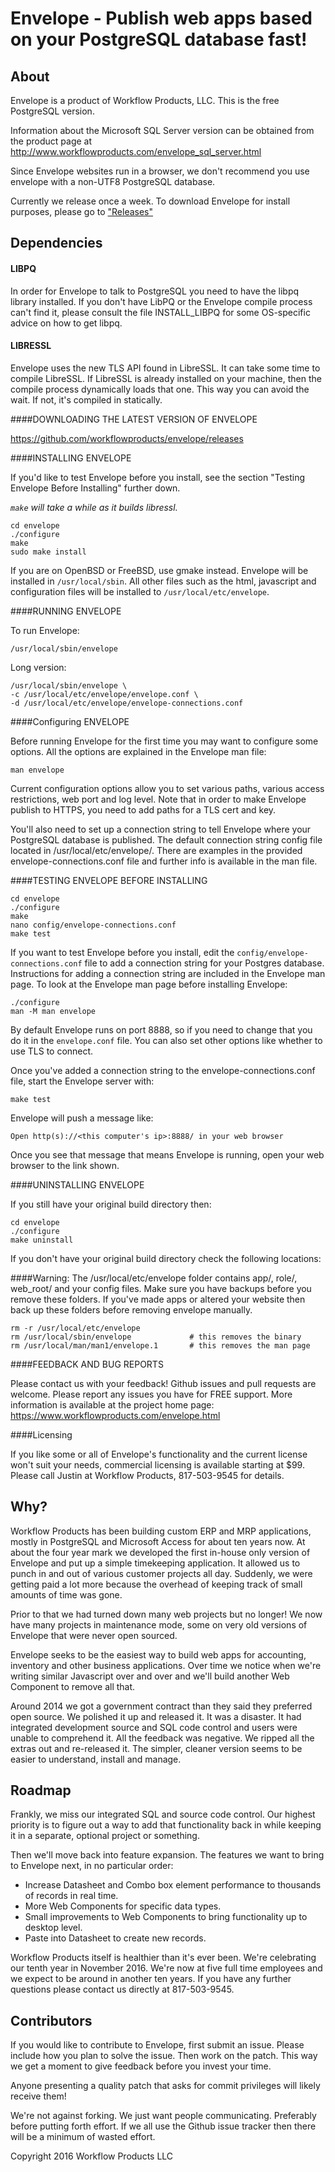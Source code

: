 # Envelope - Publish web apps based on your PostgreSQL database fast!

## About
Envelope is a product of Workflow Products, LLC. This is the free PostgreSQL version. 

Information about the Microsoft SQL Server version can be obtained from the product page at http://www.workflowproducts.com/envelope_sql_server.html

Since Envelope websites run in a browser, we don't recommend you use envelope with a non-UTF8 PostgreSQL database.

Currently we release once a week. To download Envelope for install purposes, please go to ["Releases"](https://github.com/workflowproducts/postage/releases)

## Dependencies

#### LIBPQ
In order for Envelope to talk to PostgreSQL you need to have the libpq library installed. If you don't have LibPQ or the Envelope compile process can't find it, please consult the file INSTALL_LIBPQ for some OS-specific advice on how to get libpq.

#### LIBRESSL
Envelope uses the new TLS API found in LibreSSL. It can take some time to compile LibreSSL. If LibreSSL is already installed on your machine, then the compile process dynamically loads that one. This way you can avoid the wait. If not, it's compiled in statically.

####DOWNLOADING THE LATEST VERSION OF ENVELOPE

https://github.com/workflowproducts/envelope/releases

####INSTALLING ENVELOPE

If you'd like to test Envelope before you install, see the section "Testing Envelope Before Installing" further down.

*`make` will take a while as it builds libressl.*

    cd envelope
    ./configure
    make
    sudo make install

If you are on OpenBSD or FreeBSD, use gmake instead.
Envelope will be installed in `/usr/local/sbin`. All other files such as the html, javascript and configuration files will be installed to `/usr/local/etc/envelope`.

####RUNNING ENVELOPE

To run Envelope:

    /usr/local/sbin/envelope

Long version:

    /usr/local/sbin/envelope \
    -c /usr/local/etc/envelope/envelope.conf \
    -d /usr/local/etc/envelope/envelope-connections.conf

####Configuring ENVELOPE

Before running Envelope for the first time you may want to configure some options. All the options are explained in the Envelope man file:

    man envelope

Current configuration options allow you to set various paths, various access restrictions, web port and log level. Note that in order to make Envelope publish to HTTPS, you need to add paths for a TLS cert and key.

You'll also need to set up a connection string to tell Envelope where your PostgreSQL database is published. The default connection string config file located in /usr/local/etc/envelope/. There are examples in the provided envelope-connections.conf file and further info is available in the man file.

####TESTING ENVELOPE BEFORE INSTALLING

    cd envelope
    ./configure
    make
    nano config/envelope-connections.conf
    make test

If you want to test Envelope before you install, edit the `config/envelope-connections.conf` file to add a connection string for your Postgres database. Instructions for adding a connection string are included in the Envelope man page. To look at the Envelope man page before installing Envelope:

    ./configure
    man -M man envelope

By default Envelope runs on port 8888, so if you need to change that you do it in the `envelope.conf` file. You can also set other options like whether to use TLS to connect.

Once you've added a connection string to the envelope-connections.conf file, start the Envelope server with:

    make test

Envelope will push a message like:

    Open http(s)://<this computer's ip>:8888/ in your web browser

Once you see that message that means Envelope is running, open your web browser to the link shown.

####UNINSTALLING ENVELOPE

If you still have your original build directory then:

    cd envelope
    ./configure
    make uninstall

If you don't have your original build directory check the following locations:

####Warning: The /usr/local/etc/envelope folder contains app/, role/, web_root/ and your config files. Make sure you have backups before you remove these folders. If you've made apps or altered your website then back up these folders before removing envelope manually. 

    rm -r /usr/local/etc/envelope
    rm /usr/local/sbin/envelope             # this removes the binary
    rm /usr/local/man/man1/envelope.1       # this removes the man page
    
####FEEDBACK AND BUG REPORTS

Please contact us with your feedback! Github issues and pull requests are welcome. Please report any issues you have for FREE support. More information is available at the project home page: https://www.workflowproducts.com/envelope.html

####Licensing

If you like some or all of Envelope's functionality and the current license won't suit your needs, commercial licensing is available starting at $99. Please call Justin at Workflow Products, 817-503-9545 for details.

## Why?

Workflow Products has been building custom ERP and MRP applications, mostly in PostgreSQL and Microsoft Access for about ten years now. At about the four year mark we developed the first in-house only version of Envelope and put up a simple timekeeping application. It allowed us to punch in and out of various customer projects all day. Suddenly, we were getting paid a lot more because the overhead of keeping track of small amounts of time was gone.

Prior to that we had turned down many web projects but no longer! We now have many projects in maintenance mode, some on very old versions of Envelope that were never open sourced. 

Envelope seeks to be the easiest way to build web apps for accounting, inventory and other business applications. Over time we notice when we're writing similar Javascript over and over and we'll build another Web Component to remove all that. 

Around 2014 we got a government contract than they said they preferred open source. We polished it up and released it. It was a disaster. It had integrated development source and SQL code control and users were unable to comprehend it. All the feedback was negative. We ripped all the extras out and re-released it. The simpler, cleaner version seems to be easier to understand, install and manage. 

## Roadmap

Frankly, we miss our integrated SQL and source code control. Our highest priority is to figure out a way to add that functionality back in while keeping it in a separate, optional project or something.

Then we'll move back into feature expansion. The features we want to bring to Envelope next, in no particular order:

* Increase Datasheet and Combo box element performance to thousands of records in real time.
* More Web Components for specific data types.
* Small improvements to Web Components to bring functionality up to desktop level.
* Paste into Datasheet to create new records.

Workflow Products itself is healthier than it's ever been. We're celebrating our tenth year in November 2016. We're now at five full time employees and we expect to be around in another ten years. If you have any further questions please contact us directly at 817-503-9545.

## Contributors

If you would like to contribute to Envelope, first submit an issue. Please include how you plan to solve the issue. Then work on the patch. This way we get a moment to give feedback before you invest your time. 

Anyone presenting a quality patch that asks for commit privileges will likely receive them! 

We're not against forking. We just want people communicating. Preferably before putting forth effort. If we all use the Github issue tracker then there will be a minimum of wasted effort. 


Copyright 2016 Workflow Products LLC

